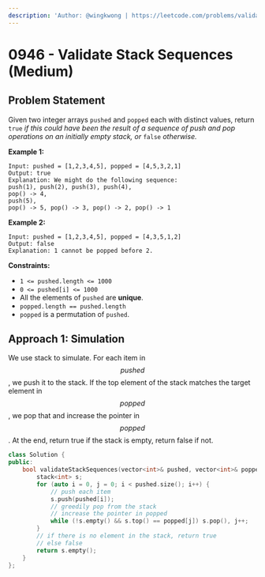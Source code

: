 ```yaml
---
description: 'Author: @wingkwong | https://leetcode.com/problems/validate-stack-sequences/'
---
```


# 0946 - Validate Stack Sequences (Medium)

## Problem Statement

Given two integer arrays `pushed` and `popped` each with distinct values, return `true` _if this could have been the result of a sequence of push and pop operations on an initially empty stack, or_ `false` _otherwise._&#x20;

**Example 1:**

```
Input: pushed = [1,2,3,4,5], popped = [4,5,3,2,1]
Output: true
Explanation: We might do the following sequence:
push(1), push(2), push(3), push(4),
pop() -> 4,
push(5),
pop() -> 5, pop() -> 3, pop() -> 2, pop() -> 1
```

**Example 2:**

```
Input: pushed = [1,2,3,4,5], popped = [4,3,5,1,2]
Output: false
Explanation: 1 cannot be popped before 2.
```

**Constraints:**

* `1 <= pushed.length <= 1000`
* `0 <= pushed[i] <= 1000`
* All the elements of `pushed` are **unique**.
* `popped.length == pushed.length`
* `popped` is a permutation of `pushed`.

## Approach 1: Simulation

We use stack to simulate. For each item in $$pushed$$, we push it to the stack. If the top element of the stack matches the target element in $$popped$$, we pop that and increase the pointer in $$popped$$. At the end, return true if the stack is empty, return false if not.

```cpp
class Solution {
public:
    bool validateStackSequences(vector<int>& pushed, vector<int>& popped) {
        stack<int> s;
        for (auto i = 0, j = 0; i < pushed.size(); i++) {
            // push each item
            s.push(pushed[i]);
            // greedily pop from the stack
            // increase the pointer in popped
            while (!s.empty() && s.top() == popped[j]) s.pop(), j++;
        }
        // if there is no element in the stack, return true
        // else false
        return s.empty();
    }
};
```
